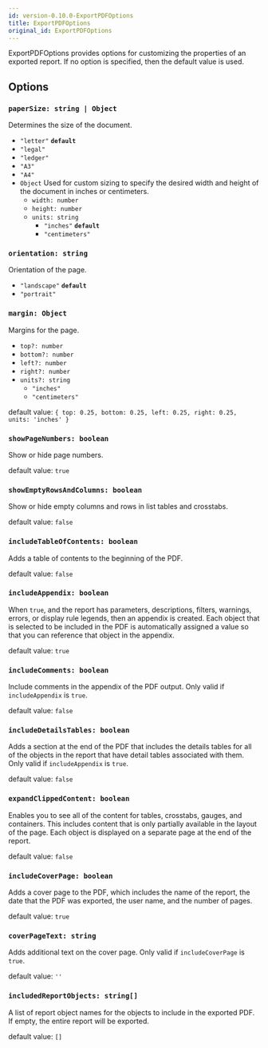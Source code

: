 ```yaml
---
id: version-0.10.0-ExportPDFOptions
title: ExportPDFOptions
original_id: ExportPDFOptions
---
```


ExportPDFOptions provides options for customizing the properties of an exported report. If no option is specified, then the default value is used.

## Options

### `paperSize: string | Object`
Determines the size of the document. 
  - `"letter"` <b>`default`</b>
  - `"legal"`
  - `"ledger"`
  - `"A3"`
  - `"A4"`
  - `Object` Used for custom sizing to specify the desired width and height of the document in inches or centimeters.
    - `width: number` 
    - `height: number` 
    - `units: string`
        - `"inches"` <b>`default`</b>
        - `"centimeters"`

### `orientation: string` 
Orientation of the page.
  - `"landscape"` <b>`default`</b>
  - `"portrait"`
### `margin: Object` 
Margins for the page.
  - `top?: number` 
  - `bottom?: number`
  - `left?: number`
  - `right?: number`
  - `units?: string`
    - `"inches"`
    - `"centimeters"`

default value: `{ top: 0.25, bottom: 0.25, left: 0.25, right: 0.25, units: 'inches' }`
### `showPageNumbers: boolean` 
Show or hide page numbers.

default value: `true`
### `showEmptyRowsAndColumns: boolean` 
Show or hide empty columns and rows in list tables and crosstabs.

default value: `false`
### `includeTableOfContents: boolean` 
Adds a table of contents to the beginning of the PDF.

default value: `false`
### `includeAppendix: boolean` 
When `true`, and the report has parameters, descriptions, filters, warnings, errors, or display rule legends, then an appendix is created. Each object that is selected to be included in the PDF is automatically assigned a value so that you can reference that object in the appendix.

default value: `true`
### `includeComments: boolean` 
Include comments in the appendix of the PDF output. Only valid if `includeAppendix` is `true`.

default value: `false`
### `includeDetailsTables: boolean` 
Adds a section at the end of the PDF that includes the details tables for all of the objects in the report that have detail tables associated with them. Only valid if `includeAppendix` is `true`.

default value: `false`
### `expandClippedContent: boolean` 
Enables you to see all of the content for tables, crosstabs, gauges, and containers. This includes content that is only partially available in the layout of the page. Each object is displayed on a separate page at the end of the report.

default value: `false`
### `includeCoverPage: boolean` 
Adds a cover page to the PDF, which includes the name of the report, the date that the PDF was exported, the user name, and the number of pages.

default value: `true`
### `coverPageText: string` 
Adds additional text on the cover page. Only valid if `includeCoverPage` is `true`.

default value: `''`
### `includedReportObjects: string[]` 
A list of report object names for the objects to include in the exported PDF. If empty, the entire report will be exported.

default value: `[]`